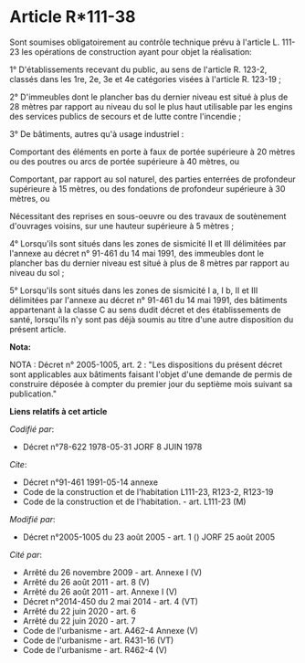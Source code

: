 # Article R*111-38

Sont soumises obligatoirement au contrôle technique prévu à l'article L. 111-23 les opérations de construction ayant pour
objet la réalisation:

1° D'établissements recevant du public, au sens de l'article R. 123-2, classés dans les 1re, 2e, 3e et 4e catégories visées à
l'article R. 123-19 ;

2° D'immeubles dont le plancher bas du dernier niveau est situé à plus de 28 mètres par rapport au niveau du sol le plus haut
utilisable par les engins des services publics de secours et de lutte contre l'incendie ;

3° De bâtiments, autres qu'à usage industriel :

Comportant des éléments en porte à faux de portée supérieure à 20 mètres ou des poutres ou arcs de portée supérieure à 40
mètres, ou

Comportant, par rapport au sol naturel, des parties enterrées de profondeur supérieure à 15 mètres, ou des fondations de
profondeur supérieure à 30 mètres, ou

Nécessitant des reprises en sous-oeuvre ou des travaux de soutènement d'ouvrages voisins, sur une hauteur supérieure à 5
mètres ;

4° Lorsqu'ils sont situés dans les zones de sismicité II et III délimitées par l'annexe au décret n° 91-461 du 14 mai 1991,
des immeubles dont le plancher bas du dernier niveau est situé à plus de 8 mètres par rapport au niveau du sol ;

5° Lorsqu'ils sont situés dans les zones de sismicité I a, I b, II et III délimitées par l'annexe au décret n° 91-461 du 14
mai 1991, des bâtiments appartenant à la classe C au sens dudit décret et des établissements de santé, lorsqu'ils n'y sont
pas déjà soumis au titre d'une autre disposition du présent article.

**Nota:**

NOTA : Décret n° 2005-1005, art. 2 : "Les dispositions du présent décret sont applicables aux bâtiments faisant l'objet d'une
demande de permis de construire déposée à compter du premier jour du septième mois suivant sa publication."

**Liens relatifs à cet article**

_Codifié par_:

  - Décret n°78-622 1978-05-31 JORF 8 JUIN 1978

_Cite_:

  - Décret n°91-461 1991-05-14 annexe
  - Code de la construction et de l'habitation L111-23, R123-2, R123-19
  - Code de la construction et de l'habitation. - art. L111-23 (M)

_Modifié par_:

  - Décret n°2005-1005 du 23 août 2005 - art. 1 () JORF 25 août 2005

_Cité par_:

  - Arrêté du 26 novembre 2009 - art. Annexe I (V)
  - Arrêté du 26 août 2011 - art. 8 (V)
  - Arrêté du 26 août 2011 - art. Annexe I (V)
  - Décret n°2014-450 du 2 mai 2014 - art. 4 (VT)
  - Arrêté du 22 juin 2020 - art. 6
  - Arrêté du 22 juin 2020 - art. 7
  - Code de l'urbanisme - art. A462-4 Annexe (V)
  - Code de l'urbanisme - art. R431-16 (VT)
  - Code de l'urbanisme - art. R462-4 (V)

